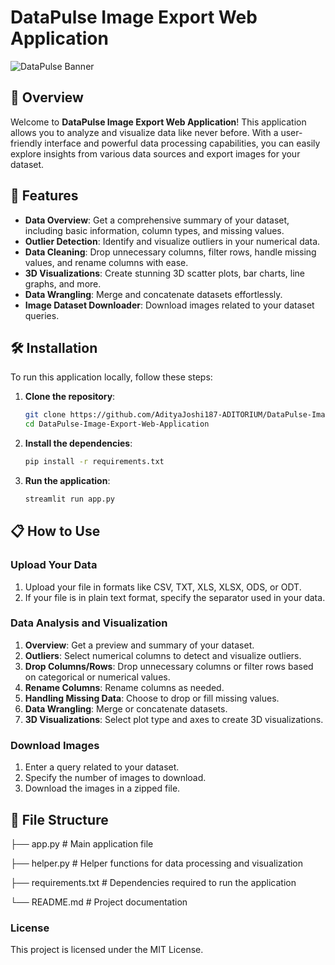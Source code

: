 # DataPulse Image Export Web Application

![DataPulse Banner](https://via.placeholder.com/800x200.png?text=DataPulse+Image+Export+Web+Application)

## 🚀 Overview

Welcome to **DataPulse Image Export Web Application**! This application allows you to analyze and visualize data like never before. With a user-friendly interface and powerful data processing capabilities, you can easily explore insights from various data sources and export images for your dataset.

## 🎨 Features

- **Data Overview**: Get a comprehensive summary of your dataset, including basic information, column types, and missing values.
- **Outlier Detection**: Identify and visualize outliers in your numerical data.
- **Data Cleaning**: Drop unnecessary columns, filter rows, handle missing values, and rename columns with ease.
- **3D Visualizations**: Create stunning 3D scatter plots, bar charts, line graphs, and more.
- **Data Wrangling**: Merge and concatenate datasets effortlessly.
- **Image Dataset Downloader**: Download images related to your dataset queries.

## 🛠️ Installation

To run this application locally, follow these steps:

1. **Clone the repository**:
    ```bash
    git clone https://github.com/AdityaJoshi187-ADITORIUM/DataPulse-Image-Export-Web-Application.git
    cd DataPulse-Image-Export-Web-Application
    ```

2. **Install the dependencies**:
    ```bash
    pip install -r requirements.txt
    ```

3. **Run the application**:
    ```bash
    streamlit run app.py
    ```

## 📋 How to Use

### Upload Your Data

1. Upload your file in formats like CSV, TXT, XLS, XLSX, ODS, or ODT.
2. If your file is in plain text format, specify the separator used in your data.

### Data Analysis and Visualization

1. **Overview**: Get a preview and summary of your dataset.
2. **Outliers**: Select numerical columns to detect and visualize outliers.
3. **Drop Columns/Rows**: Drop unnecessary columns or filter rows based on categorical or numerical values.
4. **Rename Columns**: Rename columns as needed.
5. **Handling Missing Data**: Choose to drop or fill missing values.
6. **Data Wrangling**: Merge or concatenate datasets.
7. **3D Visualizations**: Select plot type and axes to create 3D visualizations.

### Download Images

1. Enter a query related to your dataset.
2. Specify the number of images to download.
3. Download the images in a zipped file.

## 📂 File Structure
├── app.py # Main application file


├── helper.py # Helper functions for data processing and visualization

├── requirements.txt # Dependencies required to run the application

└── README.md # Project documentation

### License

  This project is licensed under the MIT License.
